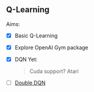 ## Q-Learning

Aims:

- [x] Basic Q-Learning
- [x] Explore OpenAI Gym package
- [x] DQN
    Yet:
    > Cuda support?
    > Atari  
- [ ] [Double DQN](https://github.com/shakedzy/tic_tac_toe)

